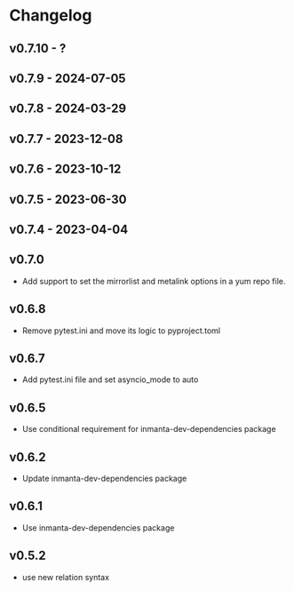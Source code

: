 # Changelog

## v0.7.10 - ?


## v0.7.9 - 2024-07-05


## v0.7.8 - 2024-03-29


## v0.7.7 - 2023-12-08


## v0.7.6 - 2023-10-12


## v0.7.5 - 2023-06-30


## v0.7.4 - 2023-04-04


## v0.7.0
- Add support to set the mirrorlist and metalink options in a yum repo file.

## v0.6.8
- Remove pytest.ini and move its logic to pyproject.toml

## v0.6.7
- Add pytest.ini file and set asyncio_mode to auto

## v0.6.5
- Use conditional requirement for inmanta-dev-dependencies package

## v0.6.2
- Update inmanta-dev-dependencies package

## v0.6.1
-  Use inmanta-dev-dependencies package

## v0.5.2
- use new relation syntax
